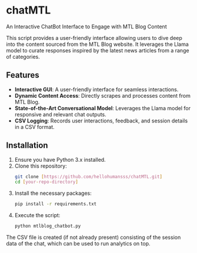 # chatMTL

An Interactive ChatBot Interface to Engage with MTL Blog Content

This script provides a user-friendly interface allowing users to dive deep into the content sourced from the MTL Blog website. It leverages the Llama model to curate responses inspired by the latest news articles from a range of categories.

## Features

- **Interactive GUI**: A user-friendly interface for seamless interactions.
- **Dynamic Content Access**: Directly scrapes and processes content from MTL Blog.
- **State-of-the-Art Conversational Model**: Leverages the Llama model for responsive and relevant chat outputs.
- **CSV Logging**: Records user interactions, feedback, and session details in a CSV format.

## Installation

1. Ensure you have Python 3.x installed.
2. Clone this repository:
   ```bash
   git clone [https://github.com/hellohumansss/chatMTL.git]
   cd [your-repo-directory]
3. Install the necessary packages:
    ```bash
   pip install -r requirements.txt
4. Execute the script:
    ```bash
   python mtlblog_chatbot.py

The CSV file is created (if not already present) consisting of the session data of the chat,
which can be used to run analytics on top.

